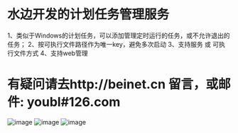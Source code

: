 水边开发的计划任务管理服务
==================

1、类似于Windows的计划任务，可以添加管理定时运行的任务，或不允许退出的任务；
2、按可执行文件路径作为唯一key，避免多次启动
3、支持服务 或 可执行文件方式
4、支持web管理


有疑问请去http://beinet.cn 留言，或邮件: youbl#126.com
==================
![image](https://github.com/youbl/PlanServer/raw/master/jm1.jpg)
![image](https://github.com/youbl/PlanServer/raw/master/jm2.jpg)
![image](https://github.com/youbl/PlanServer/raw/master/jm3.jpg)